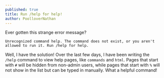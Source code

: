 ```yaml
---
published: true
title: Run /help for help!
author: PoolloverNathan
---
```

Ever gotten this strange error message?
```
Unrecognized command help. The command does not exist, or you aren't allowed to run it. Run /help for help.
```
Well, I have the solution! Over the last few days, I have been writing the `/help` command to view help pages, like `commands` and `html`. Pages that start with `#` will be hidden from non-admin users, while pages that start with `%` will not show in the list but can be typed in manually. What a helpful command!
